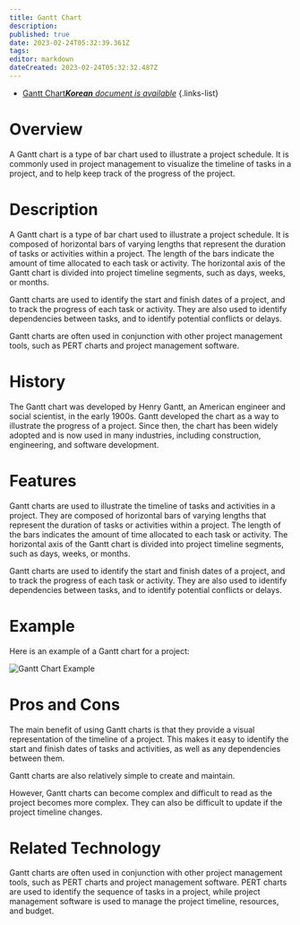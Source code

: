 ```yaml
---
title: Gantt Chart
description: 
published: true
date: 2023-02-24T05:32:39.361Z
tags: 
editor: markdown
dateCreated: 2023-02-24T05:32:32.487Z
---
```


- [Gantt Chart***Korean** document is available*](/ko/Knowledge-base/Dictionary/gantt-chart)
{.links-list}


# Overview
A Gantt chart is a type of bar chart used to illustrate a project schedule. It is commonly used in project management to visualize the timeline of tasks in a project, and to help keep track of the progress of the project.

# Description
A Gantt chart is a type of bar chart used to illustrate a project schedule. It is composed of horizontal bars of varying lengths that represent the duration of tasks or activities within a project. The length of the bars indicate the amount of time allocated to each task or activity. The horizontal axis of the Gantt chart is divided into project timeline segments, such as days, weeks, or months.

Gantt charts are used to identify the start and finish dates of a project, and to track the progress of each task or activity. They are also used to identify dependencies between tasks, and to identify potential conflicts or delays.

Gantt charts are often used in conjunction with other project management tools, such as PERT charts and project management software.

# History
The Gantt chart was developed by Henry Gantt, an American engineer and social scientist, in the early 1900s. Gantt developed the chart as a way to illustrate the progress of a project. Since then, the chart has been widely adopted and is now used in many industries, including construction, engineering, and software development.

# Features
Gantt charts are used to illustrate the timeline of tasks and activities in a project. They are composed of horizontal bars of varying lengths that represent the duration of tasks or activities within a project. The length of the bars indicates the amount of time allocated to each task or activity. The horizontal axis of the Gantt chart is divided into project timeline segments, such as days, weeks, or months.

Gantt charts are used to identify the start and finish dates of a project, and to track the progress of each task or activity. They are also used to identify dependencies between tasks, and to identify potential conflicts or delays.

# Example
Here is an example of a Gantt chart for a project:

![Gantt Chart Example](https://upload.wikimedia.org/wikipedia/commons/thumb/d/d5/Gantt_chart_example.svg/1200px-Gantt_chart_example.svg.png)

# Pros and Cons
The main benefit of using Gantt charts is that they provide a visual representation of the timeline of a project. This makes it easy to identify the start and finish dates of tasks and activities, as well as any dependencies between them.

Gantt charts are also relatively simple to create and maintain.

However, Gantt charts can become complex and difficult to read as the project becomes more complex. They can also be difficult to update if the project timeline changes.

# Related Technology
Gantt charts are often used in conjunction with other project management tools, such as PERT charts and project management software. PERT charts are used to identify the sequence of tasks in a project, while project management software is used to manage the project timeline, resources, and budget.